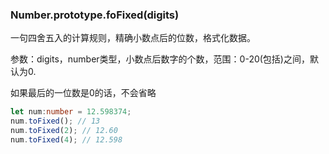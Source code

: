 ### Number.prototype.foFixed(digits)

一句四舍五入的计算规则，精确小数点后的位数，格式化数据。

参数：digits，number类型，小数点后数字的个数，范围：0-20(包括)之间，默认为0.

如果最后的一位数是0的话，不会省略

```ts
let num:number = 12.598374;
num.toFixed(); // 13
num.toFixed(2); // 12.60
num.toFixed(4); // 12.598
```
